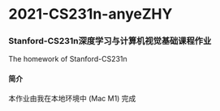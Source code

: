 # 2021-CS231n-anyeZHY
### Stanford-CS231n深度学习与计算机视觉基础课程作业
The homework of Stanford-CS231n
#### 简介

本作业由我在本地环境中 (Mac M1) 完成


